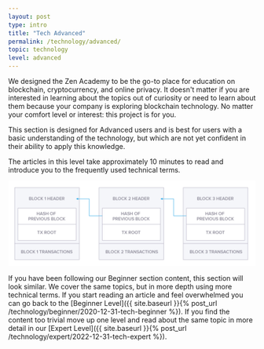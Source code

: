 ```yaml
---
layout: post
type: intro
title: "Tech Advanced"
permalink: /technology/advanced/
topic: technology
level: advanced
---
```


We designed the Zen Academy to be the go-to place for education on blockchain, cryptocurrency, and online privacy. It doesn't matter if you are interested in learning about the topics out of curiosity or need to learn about them because your company is exploring blockchain technology. No matter your comfort level or interest: this project is for you.

This section is designed for Advanced users and is best for users with a basic understanding of the technology, but which are not yet confident in their ability to apply this knowledge.

The articles in this level take approximately 10 minutes to read and introduce you to the frequently used technical terms.

![Blockchain data](/assets/post_files/technology/advanced/blockchain-as-a-data-structure/blockchain_data.jpg)

If you have been following our Beginner section content, this section will look similar. We cover the same topics, but in more depth using more technical terms. If you start reading an article and feel overwhelmed you can go back to the [Beginner Level]({{ site.baseurl }}{% post_url /technology/beginner/2020-12-31-tech-beginner %}). If you find the content too trivial move up one level and read about the same topic in more detail in our [Expert Level]({{ site.baseurl }}{% post_url /technology/expert/2022-12-31-tech-expert %}).

